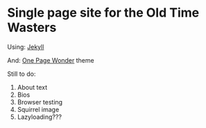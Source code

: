 # Single page site for the Old Time Wasters

Using: [Jekyll](https://github.com/jekyll/jekyll)

And: [One Page Wonder](http://themes.jekyllrc.org/one-page-wonder/) theme

Still to do:
1. About text
2. Bios
3. Browser testing
4. Squirrel image
5. Lazyloading???
